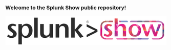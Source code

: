### Welcome to the Splunk Show public repository!

![Splunk Show Logo](./images/splunkshowlogo.png)
